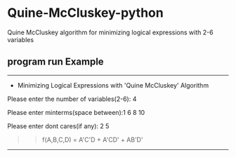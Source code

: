 # Quine-McCluskey-python
Quine McCluskey algorithm for minimizing logical expressions with 2-6 variables

## program run Example
--------------------------------------------------------------------
* Minimizing Logical Expressions with 'Quine McCluskey' Algorithm 

 Please enter the number of variables(2-6): 4      
 
 Please enter minterms(space between):1 6 8 10
 
 Please enter dont cares(if any): 2 5

>> f(A,B,C,D) = A'C'D + A'CD' + AB'D' 

--------------------------------------------------------------------
